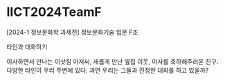 # IICT2024TeamF

[2024-1 정보문화학 과제전]
정보문화기술 입문 F조

타인과 대화하기

이사하면서 만나는 이삿짐 아저씨, 새롭게 만난 옆집 이웃, 이사를 축하해주러온 친구. 다양한 타인이 우리 주변에 있다. 과연 우리는 그들과 진정한 대화를 하고 있을까? 

